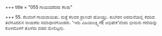 +++
title = "055 ಗಾಯವಡೆದರು ಕೆಲರು"

+++
55. ಕೆಲವರಿಗೆ ಗಾಯವಾಯಿತು. ಮತ್ತೆ ಕೆಲವರ ಪ್ರಾಣವೇ ಹೋಯ್ತು. ಕುಬೇರನ ಅರಮನೆಯಲ್ಲಿ ಕೆದರಿದ ತಲೆಗೂದಲಿನ ನಾಯಕರು ಸಮಾಧಾನಗೊಂಡರು. 'ಇದು ವಿಜಯಲಕ್ಷ್ಮಿಗೆÉ ಅಭಿಷೇಕ'ವೆಂದು  ಭೀಮನು ಗದೆಯನ್ನು ಕೊಳದೊಳಗೆ ತೊಳೆದು ದಡದ ಮೇಲಿಟ್ಟನು.